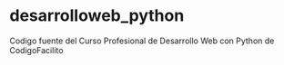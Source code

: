 # desarrolloweb_python
Codigo fuente del Curso Profesional de Desarrollo Web con Python de CodigoFacilito
